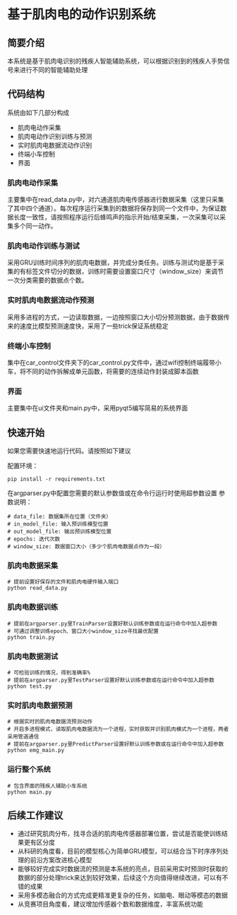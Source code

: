 # 基于肌肉电的动作识别系统
## 简要介绍
本系统是基于肌肉电识别的残疾人智能辅助系统，可以根据识别到的残疾人手势信号来进行不同的智能辅助处理 

## 代码结构

系统由如下几部分构成

- 肌肉电动作采集
- 肌肉电动作识别训练与预测
- 实时肌肉电数据流动作识别
- 终端小车控制
- 界面

### 肌肉电动作采集
主要集中在read_data.py中，对六通道肌肉电传感器进行数据采集（这里只采集了其中四个通道）。每次程序运行采集到的数据将保存到同一个文件中，为保证数据长度一致性，请按照程序运行后蜂鸣声的指示开始/结束采集，一次采集可以采集多个同一动作。

### 肌肉电动作训练与测试
采用GRU训练时间序列的肌肉电数据，并完成分类任务。训练与测试均是基于采集的有标签文件切分的数据，训练时需要设置窗口尺寸（window_size）来调节一次分类需要的数据点个数。

### 实时肌肉电数据流动作预测
采用多进程的方式，一边读取数据，一边按照窗口大小切分预测数据，由于数据传来的速度比模型预测速度快，采用了一些trick保证系统稳定

### 终端小车控制
集中在car_control文件夹下的car_control.py文件中，通过wifi控制终端履带小车，将不同的动作拆解成单元函数，将需要的连续动作封装成脚本函数


### 界面
主要集中在ui文件夹和main.py中，采用pyqt5编写简易的系统界面

## 快速开始
如果您需要快速地运行代码。请按照如下建议

配置环境：
```shell
pip install -r requirements.txt
```

在argparser.py中配置您需要的默认参数值或在命令行运行时使用超参数设置
参数说明：
```shell
# data_file: 数据集所在位置（文件夹）
# in_model_file: 输入预训练模型位置
# out_model_file: 输出预训练模型位置
# epochs: 迭代次数
# window_size: 数据窗口大小（多少个肌肉电数据点作为一段）

```


### 肌肉电数据采集

```shell
# 提前设置好保存的文件和肌肉电硬件输入端口
python read_data.py
```

### 肌肉电数据训练
```shell
# 提前在argparser.py里TrainParser设置好默认训练参数或在运行命令中加入超参数
# 可通过调整训练epoch、窗口大小window_size寻找最优配置
python train.py
```
### 肌肉电数据测试
```shell
# 可检验训练的情况，得到准确率%
# 提前在argparser.py里TestParser设置好默认训练参数或在运行命令中加入超参数
python test.py
```
### 实时肌肉电数据预测
```shell
# 根据实时的肌肉电数据流预测动作
# 开启多进程模式，读取肌肉电数据流为一个进程，实时获取并识别肌肉模式为一个进程，两者采用管道通信
# 提前在argparser.py里PredictParser设置好默认训练参数或在运行命令中加入超参数
python emg_main.py
```
### 运行整个系统
```shell
# 包含界面的残疾人辅助小车系统
python main.py
```
## 后续工作建议
- 通过研究肌肉分布，找寻合适的肌肉电传感器部署位置，尝试是否能使训练结果更有区分度
- 从科研的角度看，目前的模型核心为简单GRU模型，可以结合当下时序序列处理的前沿方案改进核心模型
- 能够较好完成实时数据流的预测是本系统的亮点，目前采用实时预测时获取的数据的部分处理trick来达到较好效果，后续这个方向值得继续改进，可以有不错的成果
- 采用多模态融合的方式完成更精准更复杂的任务，如脑电、眼动等模态的数据
- 从竞赛项目角度看，建议增加传感器个数和数据维度，丰富系统功能